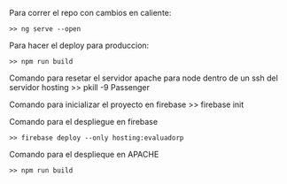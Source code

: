 Para correr el repo con cambios en caliente:

    >> ng serve --open

Para hacer el deploy para produccion:

    >> npm run build

Comando para resetar el servidor apache para node dentro de un ssh del servidor hosting
    >> pkill -9 Passenger

Comando para inicializar el proyecto en firebase
    >> firebase init


Comando para el despliegue en firebase
    
    >> firebase deploy --only hosting:evaluadorp

Comando para el desplieque en APACHE

    >> npm run build